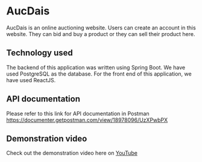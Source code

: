 # AucDais
AucDais is an online auctioning website. Users can create an account in this website. They can bid and buy a product or they can sell their product here.
## Technology used
The backend of this application was written using Spring Boot. We have used PostgreSQL as the database. For the front end of this application, we have used ReactJS.
## API documentation
Please refer to this link for API documentation in Postman https://documenter.getpostman.com/view/18978096/UzXPwbPX  
## Demonstration video
Check out the demonstration video here on [YouTube](https://www.youtube.com/watch?v=A0si2jJgjfg)

